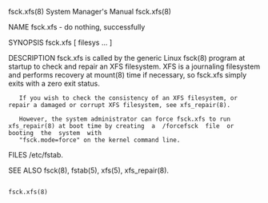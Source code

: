 fsck.xfs(8)							    System Manager's Manual							   fsck.xfs(8)

NAME
       fsck.xfs - do nothing, successfully

SYNOPSIS
       fsck.xfs [ filesys ... ]

DESCRIPTION
       fsck.xfs	 is called by the generic Linux fsck(8) program at startup to check and repair an XFS filesystem.  XFS is a journaling filesystem and performs
       recovery at mount(8) time if necessary, so fsck.xfs simply exits with a zero exit status.

       If you wish to check the consistency of an XFS filesystem, or repair a damaged or corrupt XFS filesystem, see xfs_repair(8).

       However, the system administrator can force fsck.xfs to run xfs_repair(8) at boot time by creating  a  /forcefsck  file	or  booting  the  system  with
       "fsck.mode=force" on the kernel command line.

FILES
       /etc/fstab.

SEE ALSO
       fsck(8), fstab(5), xfs(5), xfs_repair(8).

																		   fsck.xfs(8)
